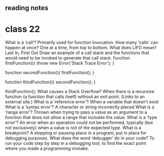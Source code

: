 ## reading notes
# class 22

What is a ‘call’? Primarily used for function invocation.
How many ‘calls’ can happen at once? One at a time, from top to bottom.
What does LIFO mean? Last In, First Out
Draw an example of a call stack and the functions that would need to be invoked to generate that call stack. 
function firstFunction(){
  throw new Error('Stack Trace Error');
}

function secondFunction(){
  firstFunction();
}

function thirdFunction(){
  secondFunction();
}

thirdFunction();
What causes a Stack Overflow? When there is a recursive function (a function that calls itself) without an exit point. (Links to an external site.)
What is a ‘reference error’? When a variable that doesn't exist
What is a ‘syntax error’? A character or string incorrectly placed
What is a ‘range error’? Thrown when trying to pass a value as an argument to a function that does not allow a range that includes the value.
What is a ‘type error’? An error when an operation could not be performed, typically (but not exclusively) when a value is not of the expected type.
What is a breakpoint? A stopping or pausing place in a program, put in place for debugging purposes.
What does the word ‘debugger’ do in your code? To run your code step by step in a debugging tool, to find the exact point where you made a programming mistake. 

